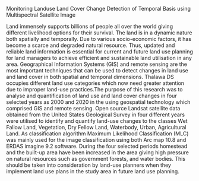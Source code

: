 Monitoring Landuse Land Cover Change Detection of Temporal Basis using Multispectral Satellite Image


Land immensely supports billions of people all over the world giving different livelihood options for their survival. The land is in a dynamic nature both spatially and temporally. Due to various socio-economic factors, it has become a scarce and degraded natural resource. Thus, updated and reliable land information is essential for current and future land use planning for land managers to achieve efficient and sustainable land utilisation in any area. Geographical Information Systems (GIS) and remote sensing are the most important techniques that can be used to detect changes in land use and land cover in both spatial and temporal dimensions. Thalawa DS occupies different land use categories which now need greater attention due to improper land-use practices.The purpose of this research was to analyse and quantification of land use and land cover changes in four selected years as 2000 and 2020 in the using geospatial technology which comprised GIS and remote sensing. Open source Landsat satellite data obtained from the United States Geological Survey in four different years were utilised to identify and quantify land-use changes to the classes Wet Fallow Land, Vegetation, Dry Fellow Land, Waterbody, Urban, Agricultural Land. As classification algorithm Maximum Likelihood Classification (MLC) was mainly used for the image classification using both Arc map 10.8 and ERDAS imagine 9.2 software. During the four selected periods homestead and the built-up area have been increased in the area giving high pressure on natural resources such as government forests, and water bodies. This should be taken into consideration by land-use planners when they implement land use plans in the study area in future land use planning.
